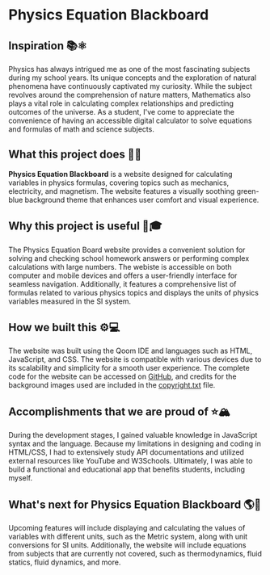 Physics Equation Blackboard
==================
## Inspiration &#x1F4DA;&#x269B;
Physics has always intrigued me as one of the most fascinating subjects during my school years. Its unique concepts and the exploration of natural phenomena have continuously captivated my curiosity. While the subject revolves around the comprehension of nature matters, Mathematics also plays a vital role in calculating complex relationships and predicting  outcomes of the universe. As a student, I've come to appreciate the convenience of having an accessible digital calculator to solve equations and formulas of math and science subjects.

## What this project does &#x1F30C;&#x1F320;
**Physics Equation Blackboard** is a website designed for calculating variables in physics formulas, covering topics such as mechanics, electricity, and magnetism. The website features a visually soothing green-blue background theme that enhances user comfort and visual experience.

## Why this project is useful &#x1F4D3;&#x1F393;
The Physics Equation Board website provides a convenient solution for solving and checking school homework answers or performing complex calculations with large numbers. The webiste is accessible on both computer and mobile devices and offers a user-friendly interface for seamless navigation. Additionally, it features a comprehensive list of formulas related to various physics topics and displays the units of physics variables measured in the SI system.

## How we built this &#x2699;&#x1F4BB;
The website was built using the Qoom IDE and languages such as HTML, JavaScript, and CSS. The website is compatible with various devices due to its scalability and simplicity for a smooth user experience. The complete code for the website can be accessed on [GitHub]( https://github.com/phyulwin/HackBytesII-2023), and credits for the background images used are included in the [copyright.txt](https://github.com/phyulwin/HackBytesII-2023/blob/main/copyright.txt) file.

## Accomplishments that we are proud of &#x2B50;&#x1F3D4;
During the development stages, I gained valuable knowledge in JavaScript syntax and the language. Because my limitations in designing and coding in HTML/CSS, I had to extensively study API documentations and utilized external resources like YouTube and W3Schools. Ultimately, I was able to build a functional and educational app that benefits students, including myself.

## What's next for Physics Equation Blackboard &#x1F30E;&#x1F52C;
Upcoming features will include displaying and calculating the values of variables with different units, such as the Metric system, along with unit conversions for SI units. Additionally, the website will include equations from subjects that are currently not covered, such as thermodynamics, fluid statics, fluid dynamics, and more.